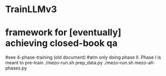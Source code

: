 # TrainLLMv3
# framework for [eventually] achieving closed-book qa
#see 4-phase-training (old document)
#atm only doing phase II.  Phase I is meant to pre-train
./mezo-run.sh prep_data.py
./mezo-run.sh mezo-all-phases.py

